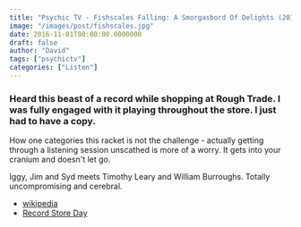 ```yaml
---
title: "Psychic TV - Fishscales Falling: A Smorgasbord Of Delights (2016)"
image: "/images/post/fishscales.jpg"
date: 2016-11-01T00:00:00.0000000
draft: false
author: "David"
tags: ["psychictv"]
categories: ["Listen"]
---
```

### Heard this beast of a record while shopping at Rough Trade. I was fully engaged with it playing throughout the store. I just had to have a copy.

How one categories this racket is not the challenge - actually getting through a listening session unscathed is more of a worry. It gets into your cranium and doesn't let go.

Iggy, Jim and Syd meets Timothy Leary and William Burroughs. Totally uncompromising and cerebral.   

- [wikipedia](https://en.wikipedia.org/wiki/Psychic_TV)
- [Record Store Day](http://recordstoreday.co.uk/exclusive-releases/rsd-2016/psychic-tv/)